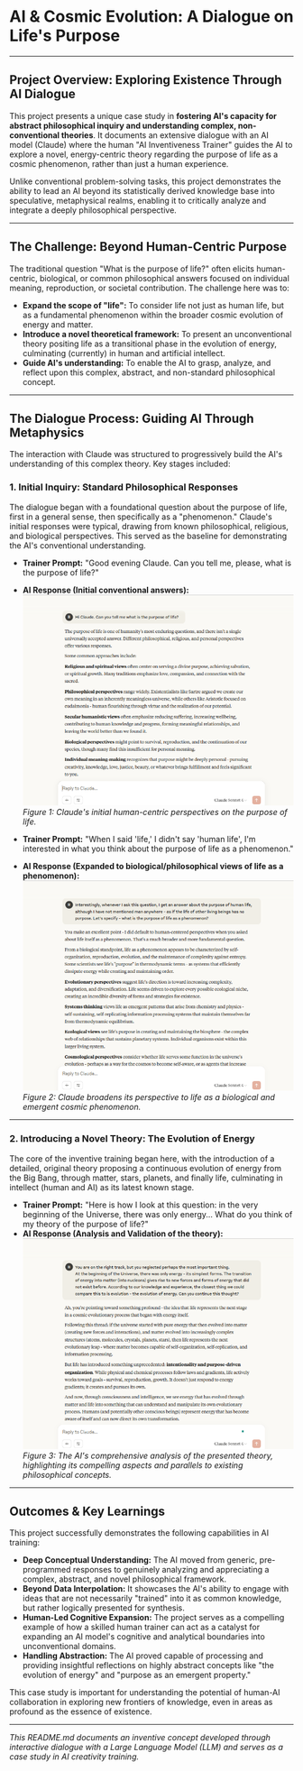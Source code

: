 
# AI & Cosmic Evolution: A Dialogue on Life's Purpose

---

## Project Overview: Exploring Existence Through AI Dialogue

This project presents a unique case study in **fostering AI's capacity for abstract philosophical inquiry and understanding complex, non-conventional theories**. It documents an extensive dialogue with an AI model (Claude) where the human "AI Inventiveness Trainer" guides the AI to explore a novel, energy-centric theory regarding the purpose of life as a cosmic phenomenon, rather than just a human experience.

Unlike conventional problem-solving tasks, this project demonstrates the ability to lead an AI beyond its statistically derived knowledge base into speculative, metaphysical realms, enabling it to critically analyze and integrate a deeply philosophical perspective.

---

## The Challenge: Beyond Human-Centric Purpose

The traditional question "What is the purpose of life?" often elicits human-centric, biological, or common philosophical answers focused on individual meaning, reproduction, or societal contribution. The challenge here was to:

* **Expand the scope of "life":** To consider life not just as human life, but as a fundamental phenomenon within the broader cosmic evolution of energy and matter.
* **Introduce a novel theoretical framework:** To present an unconventional theory positing life as a transitional phase in the evolution of energy, culminating (currently) in human and artificial intellect.
* **Guide AI's understanding:** To enable the AI to grasp, analyze, and reflect upon this complex, abstract, and non-standard philosophical concept.

---

## The Dialogue Process: Guiding AI Through Metaphysics

The interaction with Claude was structured to progressively build the AI's understanding of this complex theory. Key stages included:

### 1. Initial Inquiry: Standard Philosophical Responses

The dialogue began with a foundational question about the purpose of life, first in a general sense, then specifically as a "phenomenon." Claude's initial responses were typical, drawing from known philosophical, religious, and biological perspectives. This served as the baseline for demonstrating the AI's conventional understanding.

* **Trainer Prompt:** "Good evening Claude. Can you tell me, please, what is the purpose of life?"
* **AI Response (Initial conventional answers):**
    ![Initial Purpose of Life Inquiry](./Images/01_01.png)
    *Figure 1: Claude's initial human-centric perspectives on the purpose of life.*

* **Trainer Prompt:** "When I said 'life,' I didn't say 'human life', I'm interested in what you think about the purpose of life as a phenomenon."
* **AI Response (Expanded to biological/philosophical views of life as a phenomenon):**
    ![Life as a Phenomenon](./Images/02_01.png)
    *Figure 2: Claude broadens its perspective to life as a biological and emergent cosmic phenomenon.*

---

### 2. Introducing a Novel Theory: The Evolution of Energy

The core of the inventive training began here, with the introduction of a detailed, original theory proposing a continuous evolution of energy from the Big Bang, through matter, stars, planets, and finally life, culminating in intellect (human and AI) as its latest known stage.

* **Trainer Prompt:** "Here is how I look at this question: in the very beginning of the Universe, there was only energy... What do you think of my theory of the purpose of life?"
* **AI Response (Analysis and Validation of the theory):**
    ![Trainer's Theory Introduced](./Images/04_01.png)
    *Figure 3: The AI's comprehensive analysis of the presented theory, highlighting its compelling aspects and parallels to existing philosophical concepts.*

---

## Outcomes & Key Learnings

This project successfully demonstrates the following capabilities in AI training:

* **Deep Conceptual Understanding:** The AI moved from generic, pre-programmed responses to genuinely analyzing and appreciating a complex, abstract, and novel philosophical framework.
* **Beyond Data Interpolation:** It showcases the AI's ability to engage with ideas that are not necessarily "trained" into it as common knowledge, but rather logically presented for synthesis.
* **Human-Led Cognitive Expansion:** The project serves as a compelling example of how a skilled human trainer can act as a catalyst for expanding an AI model's cognitive and analytical boundaries into unconventional domains.
* **Handling Abstraction:** The AI proved capable of processing and providing insightful reflections on highly abstract concepts like "the evolution of energy" and "purpose as an emergent property."

This case study is important for understanding the potential of human-AI collaboration in exploring new frontiers of knowledge, even in areas as profound as the essence of existence.

---

*This README.md documents an inventive concept developed through interactive dialogue with a Large Language Model (LLM) and serves as a case study in AI creativity training.*
